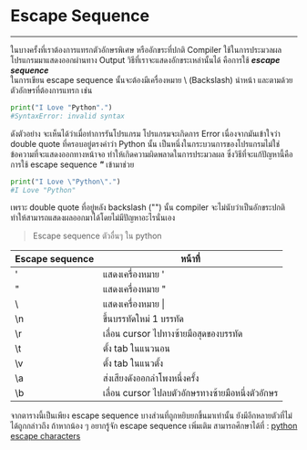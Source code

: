 # Escape Sequence

---

 ในบางครั้งที่เราต้องการแทรกตัวอักษรพิเศษ หรืออักขระที่ปกติ Compiler ใช้ในการประมวลผลโปรแกรมมาแสดงออกผ่านทาง Output วิธีที่เราจะแสดงอักขระเหล่านั้นได้ คือการใช้ ***escape sequence***<br>
 ในการเขียน escape sequence นั้นจะต้องมีเครื่องหมาย \ (Backslash) นำหน้า และตามด้วยตัวอักษรที่ต้องการแทรก เช่น
```python
print("I Love "Python".")
#SyntaxError: invalid syntax

```
 
 ดังตัวอย่าง จะเห็นได้ว่าเมื่อทำการรันโปรแกรม โปรแกรมจะเกิดการ Error เนื่องจากมันเข้าใจว่า double quote ที่ครอบอยู่ตรงคำว่า Python นั้น เป็นหนึ่งในกระบวนการของโปรแกรมไม่ใช่ข้อความที่จะแสดงออกทางหน้าจอ ทำให้เกิดความผิดพลาดในการประมวลผล ซึ่งวิธีที่จะแก้ปัญหานี้คือ การใช้ escape sequence ***\"*** เข้ามาช่วย

```python
print("I Love \"Python\".")
#I Love "Python"

```

เพราะ double quote ที่อยู่หลัง backslash ("\") นั้น compiler จะไม่นับว่าเป็นอักขระปกติ ทำให้สามารถแสดงผลออกมาได้โดยไม่มีปัญหาอะไรนั่นเอง 

> Escape sequence ตัวอื่นๆ ใน python

Escape sequence | หน้าที่ |
-|-|
\' |แสดงเครื่องหมาย '|
\" |แสดงเครื่องหมาย "|
\\ |แสดงเครื่องหมาย \|
\n |ขึ้นบรรทัดใหม่ 1 บรรทัด|
\r |เลื่อน cursor ไปทางซ้ายมือสุดของบรรทัด|
\t |ตั้ง tab ในแนวนอน|
\v |ตั้ง tab ในแนวตั้ง|
\a |ส่งเสียงดังออกลำโพงหนึ่งครั้ง|
\b |เลื่อน cursor ไปลบตัวอักษรทางซ้ายมือหนึ่งตัวอักษร|

จากตารางนี้เป็นเพียง escape sequence บางส่วนที่ถูกหยิบยกขึ้นมาเท่านั้น ยังมีอีกหลายตัวที่ไม่ได้ถูกกล่าวถึง ถ้าหากน้อง ๆ อยากรู้จัก escape sequence เพิ่มเติม สามารถศึกษาได้ที่ : [python escape characters](https://www.w3schools.com/python/gloss_python_escape_characters.asp) 
